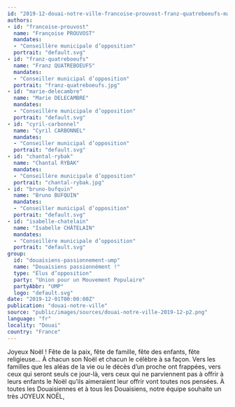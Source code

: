 ```yaml
---
id: "2019-12-douai-notre-ville-francoise-prouvost-franz-quatreboeufs-marie-delecambre-cyril-carbonnel-chantal-rybak-bruno-bufquin-isabelle-chatelain"
authors:
- id: "francoise-prouvost"
  name: "Françoise PROUVOST"
  mandates: 
  - "Conseillère municipale d’opposition"
  portrait: "default.svg"
- id: "franz-quatreboeufs"
  name: "Franz QUATREBOEUFS"
  mandates: 
  - "Conseiller municipal d’opposition"
  portrait: "franz-quatreboeufs.jpg"
- id: "marie-delecambre"
  name: "Marie DELECAMBRE"
  mandates: 
  - "Conseillère municipale d’opposition"
  portrait: "default.svg"
- id: "cyril-carbonnel"
  name: "Cyril CARBONNEL"
  mandates: 
  - "Conseiller municipal d’opposition"
  portrait: "default.svg"
- id: "chantal-rybak"
  name: "Chantal RYBAK"
  mandates: 
  - "Conseillère municipale d’opposition"
  portrait: "chantal-rybak.jpg"
- id: "bruno-bufquin"
  name: "Bruno BUFQUIN"
  mandates: 
  - "Conseiller municipal d’opposition"
  portrait: "default.svg"
- id: "isabelle-chatelain"
  name: "Isabelle CHÂTELAIN"
  mandates: 
  - "Conseillère municipale d’opposition"
  portrait: "default.svg"
group:
  id: "douaisiens-passionnement-ump"
  name: "Douaisiens passionnément !"
  type: "Élus d’opposition"
  party: "Union pour un Mouvement Populaire"
  partyAbbr: "UMP"
  logo: "default.svg"
date: "2019-12-01T00:00:00Z"
publication: "douai-notre-ville"
source: "public/images/sources/douai-notre-ville-2019-12-p2.png"
language: "fr"
locality: "Douai"
country: "France"
---
```


Joyeux Noël !
Fête de la paix, fête de famille, fête des enfants, fête religieuse… À chacun son Noël et chacun le célèbre à sa façon. Vers les familles que les aléas de la vie ou le décès d’un proche ont frappées, vers ceux qui seront seuls ce jour-là, vers ceux qui ne parviennent pas à offrir à leurs enfants le Noël qu’ils aimeraient leur offrir vont toutes nos pensées. À toutes les Douaisiennes et à tous les Douaisiens, notre équipe souhaite un très JOYEUX NOËL,
